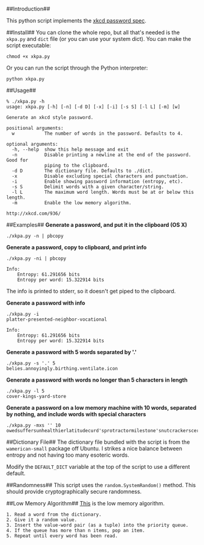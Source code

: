 ##Introduction##

This python script implements the [xkcd password spec](http://xkcd.com/936/).

##Install##
You can clone the whole repo, but all that's needed is the `xkpa.py` and `dict` file (or you can use your system dict). You can make the script executable:

	chmod +x xkpa.py

Or you can run the script through the Python interpreter:

	python xkpa.py

##Usage##

```
% ./xkpa.py -h
usage: xkpa.py [-h] [-n] [-d D] [-x] [-i] [-s S] [-l L] [-m] [w]

Generate an xkcd style password.

positional arguments:
  w           The number of words in the password. Defaults to 4.

optional arguments:
  -h, --help  show this help message and exit
  -n          Disable printing a newline at the end of the password. Good for
              piping to the clipboard.
  -d D        The dictionary file. Defaults to ./dict.
  -x          Disable excluding special characters and punctuation.
  -i          Enable showing password information (entropy, etc).
  -s S        Delimit words with a given character/string.
  -l L        The maximum word length. Words must be at or below this length.
  -m          Enable the low memory algorithm.

http://xkcd.com/936/
```

##Examples##
**Generate a password, and put it in the clipboard (OS X)**

	./xkpa.py -n | pbcopy

**Generate a password, copy to clipboard, and print info**

	./xkpa.py -ni | pbcopy
	
	Info:
		Entropy: 61.291656 bits
		Entropy per word: 15.322914 bits

The info is printed to stderr, so it doesn't get piped to the clipboard.

**Generate a password with info**

	./xkpa.py -i
	platter-presented-neighbor-vocational

	Info:
		Entropy: 61.291656 bits
		Entropy per word: 15.322914 bits

**Generate a password with 5 words separated by '.'**
 
	./xkpa.py -s '.' 5
	belies.annoyingly.birthing.ventilate.icon
	
**Generate a password with words no longer than 5 characters in length**

	./xkpa.py -l 5
	cover-kings-yard-store

**Generate a password on a low memory machine with 10 words, separated by nothing, and include words with special characters**

	./xkpa.py -mxs '' 10
	owedsuffersunhealthierlatitudecurd'sprotractormilestone'snutcrackerscertifypossession's

##Dictionary File##
The dictionary file bundled with the script is from the `wamerican-small` package off Ubuntu. I strikes a nice balance between entropy and not having too many esoteric words.
 
Modify the `DEFAULT_DICT` variable at the top of the script to use a different default.

##Randomness##
This script uses the `random.SystemRandom()` method. This should provide cryptographically secure randomness.

##Low Memory Algorithm##
[This](http://blog.usrsb.in/blog/2012/01/11/picking-random-items-from-a-file/) is the low memory algorithm.

	1. Read a word from the dictionary.
	2. Give it a random value.
	3. Insert the value-word pair (as a tuple) into the priority queue.
	4. If the queue has more than n items, pop an item.
	5. Repeat until every word has been read.
